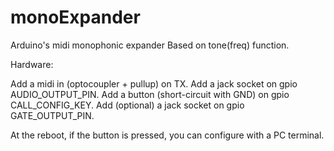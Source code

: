 # monoExpander
Arduino's midi monophonic expander
Based on tone(freq) function.

Hardware:

Add a midi in (optocoupler + pullup) on TX.
Add a jack socket on gpio AUDIO_OUTPUT_PIN.
Add a button (short-circuit with GND) on gpio CALL_CONFIG_KEY.
Add (optional) a jack socket on gpio GATE_OUTPUT_PIN.

At the reboot, if the button is pressed, you can configure with a PC terminal.

